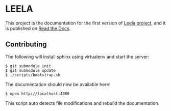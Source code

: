LEELA
=====

This project is the documentation for the first version of
[Leela project](https://github.com/locaweb/leela), and it is published on
[Read the Docs](http://leela.rtfd.org/).

Contributing
------------

The following will install sphinx using virtualenv and start the
server:

    $ git submodule init
    $ git submodule update
    $ ./scripts/bootstrap.sh

The documentation should now be available here:

    $ open http://localhost:4080

This script auto detects file modifications and rebuild the
documentation.
